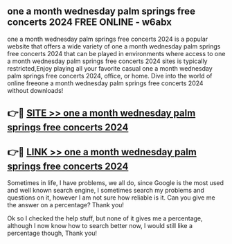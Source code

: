 ## one a month wednesday palm springs free concerts 2024 FREE ONLINE - w6abx

one a month wednesday palm springs free concerts 2024 is a popular website that offers a wide variety of one a month wednesday palm springs free concerts 2024 that can be played in environments where access to one a month wednesday palm springs free concerts 2024 sites is typically restricted,Enjoy playing all your favorite casual one a month wednesday palm springs free concerts 2024, office, or home. Dive into the world of online freeone a month wednesday palm springs free concerts 2024 without downloads!

## 👉🔴 [SITE >> one a month wednesday palm springs free concerts 2024](http://news.freeplayer.one?title=one_a_month_wednesday_palm_springs_free_concerts_2024&ref=FRRE)

## 👉🔴 [LINK >> one a month wednesday palm springs free concerts 2024](http://news.freeplayer.one?title=one_a_month_wednesday_palm_springs_free_concerts_2024&ref=FREE)

Sometimes in life, I have problems, we all do, since Google is the most used and well known search engine, I sometimes search my problems and questions on it, however I am not sure how reliable is it. Can you give me the answer on a percentage? Thank you!

Ok so I checked the help stuff, but none of it gives me a percentage, although I now know how to search better now, I would still like a percentage though, Thank you!